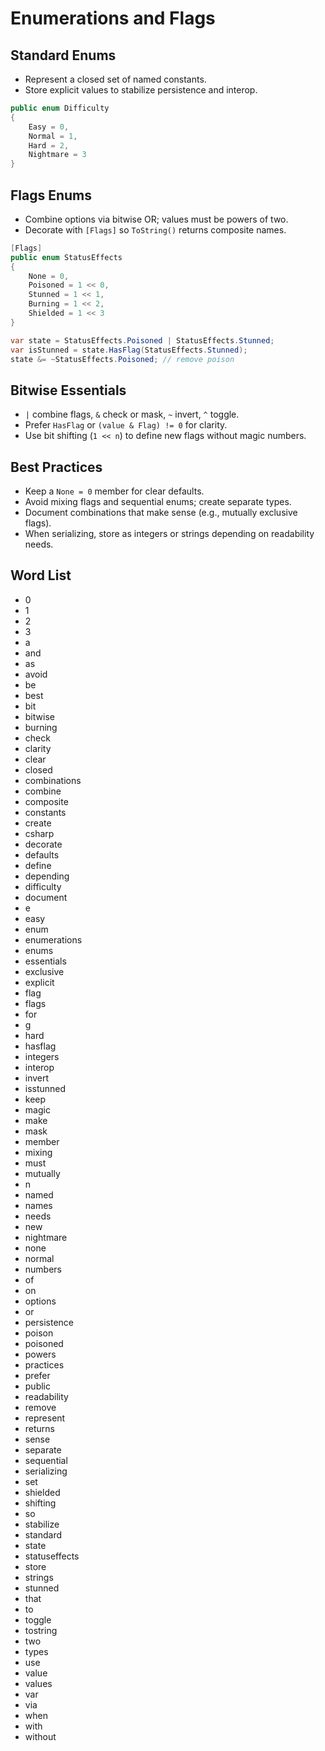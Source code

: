 # Enumerations and Flags

## Standard Enums
- Represent a closed set of named constants.
- Store explicit values to stabilize persistence and interop.

```csharp
public enum Difficulty
{
    Easy = 0,
    Normal = 1,
    Hard = 2,
    Nightmare = 3
}
```

## Flags Enums
- Combine options via bitwise OR; values must be powers of two.
- Decorate with `[Flags]` so `ToString()` returns composite names.

```csharp
[Flags]
public enum StatusEffects
{
    None = 0,
    Poisoned = 1 << 0,
    Stunned = 1 << 1,
    Burning = 1 << 2,
    Shielded = 1 << 3
}

var state = StatusEffects.Poisoned | StatusEffects.Stunned;
var isStunned = state.HasFlag(StatusEffects.Stunned);
state &= ~StatusEffects.Poisoned; // remove poison
```

## Bitwise Essentials
- `|` combine flags, `&` check or mask, `~` invert, `^` toggle.
- Prefer `HasFlag` or `(value & Flag) != 0` for clarity.
- Use bit shifting (`1 << n`) to define new flags without magic numbers.

## Best Practices
- Keep a `None = 0` member for clear defaults.
- Avoid mixing flags and sequential enums; create separate types.
- Document combinations that make sense (e.g., mutually exclusive flags).
- When serializing, store as integers or strings depending on readability needs.

## Word List
- 0
- 1
- 2
- 3
- a
- and
- as
- avoid
- be
- best
- bit
- bitwise
- burning
- check
- clarity
- clear
- closed
- combinations
- combine
- composite
- constants
- create
- csharp
- decorate
- defaults
- define
- depending
- difficulty
- document
- e
- easy
- enum
- enumerations
- enums
- essentials
- exclusive
- explicit
- flag
- flags
- for
- g
- hard
- hasflag
- integers
- interop
- invert
- isstunned
- keep
- magic
- make
- mask
- member
- mixing
- must
- mutually
- n
- named
- names
- needs
- new
- nightmare
- none
- normal
- numbers
- of
- on
- options
- or
- persistence
- poison
- poisoned
- powers
- practices
- prefer
- public
- readability
- remove
- represent
- returns
- sense
- separate
- sequential
- serializing
- set
- shielded
- shifting
- so
- stabilize
- standard
- state
- statuseffects
- store
- strings
- stunned
- that
- to
- toggle
- tostring
- two
- types
- use
- value
- values
- var
- via
- when
- with
- without
